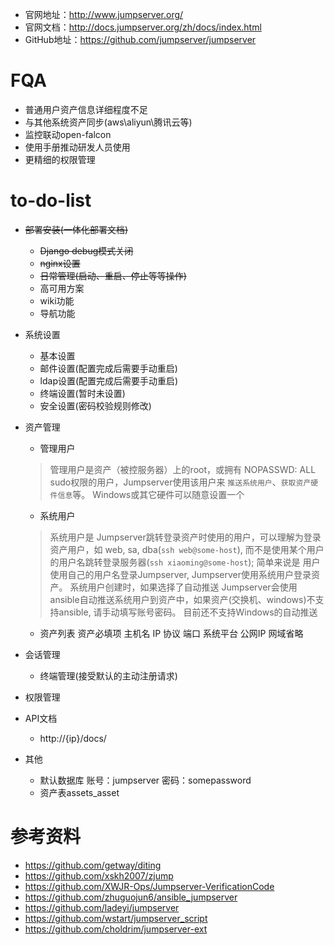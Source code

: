 - 官网地址：http://www.jumpserver.org/
- 官网文档：http://docs.jumpserver.org/zh/docs/index.html
- GitHub地址：https://github.com/jumpserver/jumpserver

# FQA
- 普通用户资产信息详细程度不足
- 与其他系统资产同步(aws\aliyun\腾讯云等)
- 监控联动open-falcon
- 使用手册推动研发人员使用
- 更精细的权限管理

# to-do-list
- ~~部署安装(一体化部署文档)~~
  - ~~Django debug模式关闭~~
  - ~~nginx设置~~
  - ~~日常管理(启动、重启、停止等等操作)~~
  - 高可用方案
  - wiki功能
  - 导航功能

- 系统设置
  - 基本设置
  - 邮件设置(配置完成后需要手动重启)
  - ldap设置(配置完成后需要手动重启)
  - 终端设置(暂时未设置)
  - 安全设置(密码校验规则修改)

- 资产管理
  - 管理用户
  > 管理用户是资产（被控服务器）上的root，或拥有 NOPASSWD: ALL sudo权限的用户，Jumpserver使用该用户来 `推送系统用户`、`获取资产硬件信息`等。 Windows或其它硬件可以随意设置一个

  - 系统用户
  > 系统用户是 Jumpserver跳转登录资产时使用的用户，可以理解为登录资产用户，如 web, sa, dba(`ssh web@some-host`), 而不是使用某个用户的用户名跳转登录服务器(`ssh xiaoming@some-host`); 简单来说是 用户使用自己的用户名登录Jumpserver, Jumpserver使用系统用户登录资产。 系统用户创建时，如果选择了自动推送 Jumpserver会使用ansible自动推送系统用户到资产中，如果资产(交换机、windows)不支持ansible, 请手动填写账号密码。 目前还不支持Windows的自动推送

  - 资产列表
    资产必填项 主机名 IP 协议 端口 系统平台 公网IP 网域省略

- 会话管理
  - 终端管理(接受默认的主动注册请求)
- 权限管理

- API文档
  - http://{ip}/docs/
- 其他
  - 默认数据库 账号：jumpserver 密码：somepassword
  - 资产表assets_asset

# 参考资料
- https://github.com/getway/diting
- https://github.com/xskh2007/zjump
- https://github.com/XWJR-Ops/Jumpserver-VerificationCode
- https://github.com/zhuguojun6/ansible_jumpserver
- https://github.com/ladeyi/jumpserver
- https://github.com/wstart/jumpserver_script
- https://github.com/choldrim/jumpserver-ext
